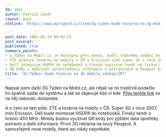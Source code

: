 ```yaml
---
ID: 1651
author: Patrick Zandl
layout: post
oldlink: 'https://www.marigold.cz/item/3g-tyden-bude-tovarna-na-3g-mobily-v-cr

  '
post_date: 2005-05-18 09:02:51
post_excerpt: ''
published: true
summary_points:
- G Týden na Mobil.cz je dostupný přes odkaz, kvůli chybnému zadání do systému.
- ZTE plánuje továrnu na mobily v ČR a Ericsson vidí super 3G v roce 2007.
- Dell integruje HSDPA do notebooků a Finsko vypisuje tendr na licenci 450 MHz.
- QR kódy v mobilech zprostředkují informace o potravinách a Peugeot má 3G reklamu.
title: '3G Týden: bude továrna na 3G mobily v&nbsp;ČR?'
---
```


<p>Napsal jsem další 3G Týden na Mobil.cz, ale nějak se mi tradičně podařilo ho špatně zadat do systému a tak se objevuje kdo ví kde. <a href="http://mobil.idnes.cz/mob_tech.asp?r=mob_tech&amp;c=A050517_234439_mob_operatori_zan">Přes tenhle link</a> se na něj nakonec dostanete.</p>

<p>A o čem se tam píše: ZTE a továrna na mobily v ČR. Super 3G v roce 2007, míní Ericsson. Dell bude montovat HSDPA do notebooků. Finský tendr o licenci 450 MHz. Mobily budou využívat QR kódy pro zjištění data spotřeby potravin a další informace. První 3G reklama na nový Peugeot. A samozřejmě nové mobily, které asi nikdy nepotkáte.
</p>